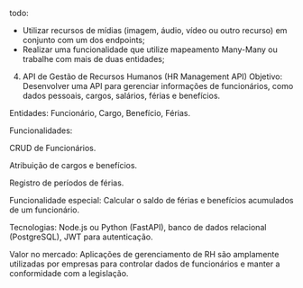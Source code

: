 todo:

- Utilizar recursos de mídias (imagem, áudio, vídeo ou outro recurso) em conjunto com um dos endpoints;
- Realizar uma funcionalidade que utilize mapeamento Many-Many ou trabalhe com mais de duas entidades;









4. API de Gestão de Recursos Humanos (HR Management API)
Objetivo: Desenvolver uma API para gerenciar informações de funcionários, como dados pessoais, cargos, salários, férias e benefícios.

Entidades: Funcionário, Cargo, Benefício, Férias.

Funcionalidades:

CRUD de Funcionários.

Atribuição de cargos e benefícios.

Registro de períodos de férias.

Funcionalidade especial: Calcular o saldo de férias e benefícios acumulados de um funcionário.

Tecnologias: Node.js ou Python (FastAPI), banco de dados relacional (PostgreSQL), JWT para autenticação.

Valor no mercado: Aplicações de gerenciamento de RH são amplamente utilizadas por empresas para controlar dados de funcionários e manter a conformidade com a legislação.
